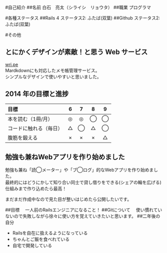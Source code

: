 #自己紹介
##名前
  白石　亮太（シライシ　リョウタ）
##職業
  プログラマ

#各種ステータス
##Rails 4
  ステータス2: ふたば(双葉)
##Github
  ステータス2: ふたば(双葉)

#その他
## とにかくデザインが素敵！と思う Web サービス
[wri.pe](https://wri.pe/)  
Mardkdownにも対応したメモ帳管理サービス。  
シンプルなデザインで使いやすいと思いました。  

## 2014 年の目標と進捗
| 目標 | 6 | 7 | 8 | 9 |
| :--- | :-: | :-: | :-: | :-: |
| 本を読む（1冊/月） | ◎ | ◎ | ◯ | ◯ |
| コードに触れる（毎日） | △ | ◯ | △ | ◯ |
| 腹筋を鍛える | × | × | × | △ |

## 勉強も兼ねWebアプリを作り始めました
勉強も兼ね「読◯メーター」や「ブ◯ログ」的なWebアプリを作り始めました。  
最終的にはどうにかして知り合い同士で貸し借りをできる(シェアの輪を広げる)仕組みまで作り込めたら最高！  

まだまだ作成中なので見た目が整いはじめたら公開したいです。  


##目標
　一人前のRailsエンジニアになること！
##Gitについて
　使い慣れていないので失敗しながら徐々に使い方を覚えていきたいと思います。
##二年後の自分
  * Railsを自在に扱えるようになっている
  * ちゃんとご飯を食べれている
  * 自宅で開発している


